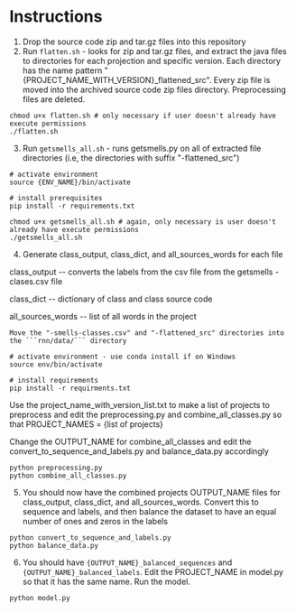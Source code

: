 # Instructions

1. Drop the source code zip and tar.gz files into this repository
2. Run ```flatten.sh``` - looks for zip and tar.gz files, and extract the java files to directories for each projection and specific version. Each directory has the name pattern "{PROJECT_NAME_WITH_VERSION}_flattened_src". Every zip file is moved into the archived source code zip files directory. Preprocessing files are deleted.


```
chmod u+x flatten.sh # only necessary if user doesn't already have execute permissions
./flatten.sh
```

3. Run ```getsmells_all.sh``` - runs getsmells.py on all of extracted file directories (i.e, the directories with suffix "-flattened_src")


```
# activate environment
source {ENV_NAME}/bin/activate

# install prerequisites
pip install -r requirements.txt

chmod u+x getsmells_all.sh # again, only necessary is user doesn't already have execute permissions
./getsmells_all.sh
```

4. Generate class_output, class_dict, and all_sources_words for each file

class_output -- converts the labels from the csv file from the getsmells -clases.csv file

class_dict -- dictionary of class and class source code

all_sources_words -- list of all words in the project

```
Move the "-smells-classes.csv" and "-flattened_src" directories into the ```rnn/data/``` directory

# activate environment - use conda install if on Windows
source env/bin/activate

# install requirements
pip install -r requirments.txt
```

Use the project_name_with_version_list.txt to make a list of projects to preprocess and edit the preprocessing.py and combine_all_classes.py so that PROJECT_NAMES = {list of projects}

Change the OUTPUT_NAME for combine_all_classes and edit the convert_to_sequence_and_labels.py and balance_data.py accordingly
```
python preprocessing.py
python combine_all_classes.py
```

5. You should now have the combined projects OUTPUT_NAME files for class_output, class_dict, and all_sources_words. Convert this to sequence and labels, and then balance the dataset to have an equal number of ones and zeros in the labels

```
python convert_to_sequence_and_labels.py
python balance_data.py
```

6. You should have ```{OUTPUT_NAME}_balanced_sequences``` and ```{OUTPUT_NAME}_balanced_labels```. Edit the PROJECT_NAME in model.py so that it has the same name. Run the model.

```
python model.py
```
